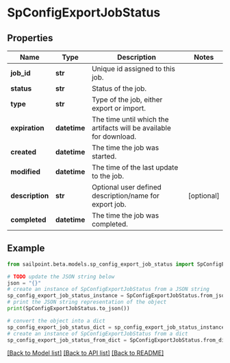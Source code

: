 # SpConfigExportJobStatus


## Properties

Name | Type | Description | Notes
------------ | ------------- | ------------- | -------------
**job_id** | **str** | Unique id assigned to this job. | 
**status** | **str** | Status of the job. | 
**type** | **str** | Type of the job, either export or import. | 
**expiration** | **datetime** | The time until which the artifacts will be available for download. | 
**created** | **datetime** | The time the job was started. | 
**modified** | **datetime** | The time of the last update to the job. | 
**description** | **str** | Optional user defined description/name for export job. | [optional] 
**completed** | **datetime** | The time the job was completed. | 

## Example

```python
from sailpoint.beta.models.sp_config_export_job_status import SpConfigExportJobStatus

# TODO update the JSON string below
json = "{}"
# create an instance of SpConfigExportJobStatus from a JSON string
sp_config_export_job_status_instance = SpConfigExportJobStatus.from_json(json)
# print the JSON string representation of the object
print(SpConfigExportJobStatus.to_json())

# convert the object into a dict
sp_config_export_job_status_dict = sp_config_export_job_status_instance.to_dict()
# create an instance of SpConfigExportJobStatus from a dict
sp_config_export_job_status_from_dict = SpConfigExportJobStatus.from_dict(sp_config_export_job_status_dict)
```
[[Back to Model list]](../README.md#documentation-for-models) [[Back to API list]](../README.md#documentation-for-api-endpoints) [[Back to README]](../README.md)


